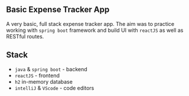 ## Basic Expense Tracker App
A very basic, full stack expense tracker app.
The aim was to practice working with `spring boot` framework and build UI with `reactJS` as well as RESTful routes.

## Stack
- `java` & `spring boot` - backend
- `reactJS` - frontend
- `h2` in-memory database
- `intelliJ` & `VScode` - code editors
